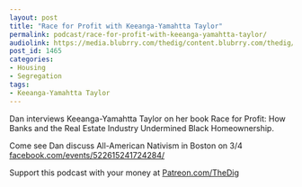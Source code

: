 ```yaml
---
layout: post
title: "Race for Profit with Keeanga-Yamahtta Taylor"
permalink: podcast/race-for-profit-with-keeanga-yamahtta-taylor/
audiolink: https://media.blubrry.com/thedig/content.blubrry.com/thedig/The_Dig-EP_242-KYT.mp3
post_id: 1465
categories: 
- Housing
- Segregation
tags: 
- Keeanga-Yamahtta Taylor
---
```


Dan interviews Keeanga-Yamahtta Taylor on her book 
Race for Profit: How Banks and the Real Estate Industry Undermined Black Homeownership. 

Come see Dan discuss All-American Nativism in Boston on 3/4 
[facebook.com/events/522615241724284/](https://facebook.com/events/522615241724284/)

Support this podcast with your money at 
[Patreon.com/TheDig](https://Patreon.com/TheDig)